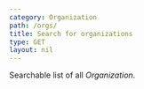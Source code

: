 ```yaml
---
category: Organization
path: /orgs/
title: Search for organizations
type: GET
layout: nil
---
```


Searchable list of all *Organization*.